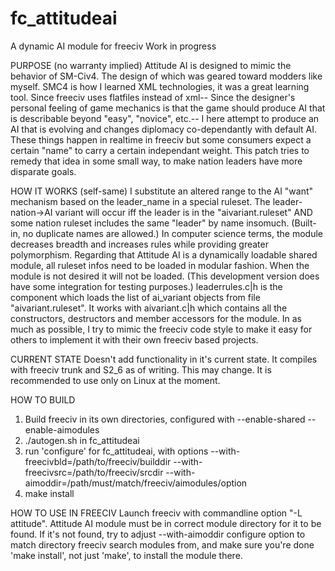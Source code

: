 fc_attitudeai
=============

A dynamic AI module for freeciv
Work in progress

PURPOSE (no warranty implied)
Attitude AI is designed to mimic the behavior of SM-Civ4. The design
of which was geared toward modders like myself. SMC4 is how I learned
XML technologies, it was a great learning tool. Since freeciv uses 
flatfiles instead of xml-- Since the designer's personal feeling of 
game mechanics is that the game should produce AI that is describable 
beyond "easy", "novice", etc.-- I here attempt to produce an AI that 
is evolving and changes diplomacy co-dependantly with default AI. 
These things happen in realtime in freeciv but some consumers expect 
a certain "name" to carry a certain independant weight. This patch 
tries to remedy that idea in some small way, to make nation leaders
have more disparate goals. 

HOW IT WORKS (self-same)
I substitute an altered range to the AI "want" mechanism based on the 
leader_name in a special ruleset. The leader-nation->AI variant will 
occur iff the leader is in the "aivariant.ruleset" AND some nation 
ruleset includes the same "leader" by name insomuch. (Built-in, no 
duplicate names are allowed.) In computer science terms, the module
decreases breadth and increases rules while providing greater 
polymorphism.
Regarding that Attitude AI is a dynamically loadable shared module, 
all ruleset infos need to be loaded in modular fashion. When the 
module is not desired it will not be loaded. (This development version
does have some integration for testing purposes.) leaderrules.c|h is 
the component which loads the list of ai_variant objects from file
"aivariant.ruleset". It works with aivariant.c|h which contains all 
the constructors, destructors and member accessors for the module. In 
as much as possible, I try to mimic the freeciv code style to make it 
easy for others to implement it with their own freeciv based projects.

CURRENT STATE
Doesn't add functionality in it's current state.
It compiles with freeciv trunk and S2_6 as of writing. This may change.
It is recommended to use only on Linux at the moment.

HOW TO BUILD
1) Build freeciv in its own directories, configured with
   --enable-shared --enable-aimodules
2) ./autogen.sh in fc_attitudeai
3) run 'configure' for fc_attitudeai, with options
   --with-freecivbld=/path/to/freeciv/builddir --with-freecivsrc=/path/to/freeciv/srcdir
   --with-aimoddir=/path/must/match/freeciv/aimodules/option
4) make install

HOW TO USE IN FREECIV
Launch freeciv with commandline option "-L attitude". Attitude AI module must be in correct
module directory for it to be found. If it's not found, try to adjust --with-aimoddir
configure option to match directory freeciv search modules from, and make sure you're done
'make install', not just 'make', to install the module there.
